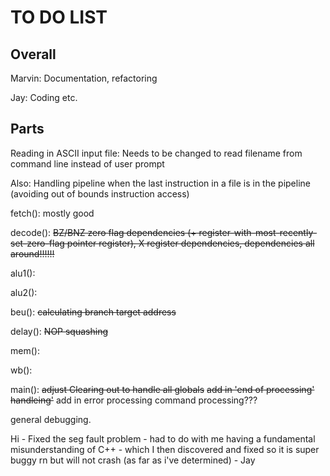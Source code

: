 # TO DO LIST

## Overall
Marvin: Documentation, refactoring

Jay: Coding etc.

## Parts
Reading in ASCII input file: Needs to be changed to read filename from command line instead of user prompt

Also: Handling pipeline when the last instruction in a file is in the pipeline (avoiding out of bounds instruction access)

fetch(): mostly good

decode(): ~~BZ/BNZ zero flag dependencies (+ register-with-most-recently-set-zero-flag pointer register), X register dependencies, dependencies all around!!!!!!~~

alu1(): 

alu2():

beu(): ~~calculating branch target address~~

delay(): ~~NOP squashing~~

mem():

wb():

main(): ~~adjust Clearing out to handle all globals~~
        ~~add in 'end of processing' handleing'~~
        add in error processing
        command processing???

general debugging.

Hi - Fixed the seg fault problem - had to do with me having a fundamental misunderstanding of C++ - which I then discovered and fixed so it is super buggy rn but will not crash (as far as i've determined) - Jay
